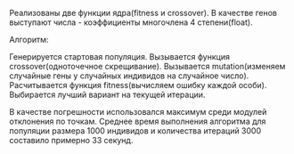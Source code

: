 Реализованы две функции ядра(fitness и crossover).
В качестве генов выступают числа - коэффициенты многочлена 4 степени(float).

Алгоритм:

Генерируется стартовая популяция.
Вызывается функция crossover(одноточечное скрещивание).
Вызывается mutation(изменяем случайные гены у случайных индивидов на случайное число).
Расчитывается функция fitness(вычисляем ошибку каждой особи).
Выбирается лучший вариант на текущей итерации.


В качестве погрешности использовался максимум среди модулей отклонения по точкам. Среднее время выполнения алгоритма для популяции размера 1000 индивидов и количества итераций 3000 составило примерно 33 секунд.